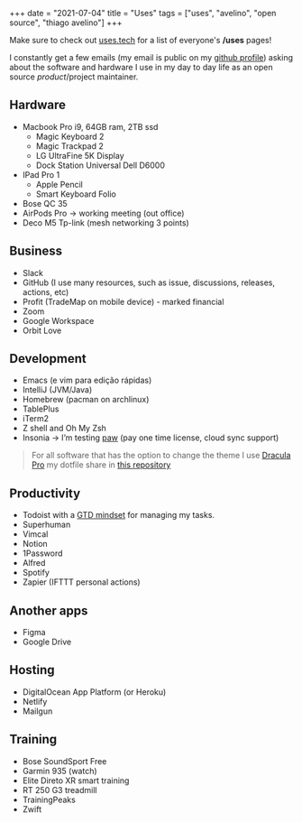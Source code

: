 +++
date = "2021-07-04"
title = "Uses"
tags = ["uses", "avelino", "open source", "thiago avelino"]
+++

Make sure to check out [uses.tech](https://uses.tech) for a list of everyone's **/uses** pages!

I constantly get a few emails (my email is public on my [github profile](https://github.com/avelino)) asking about the software and hardware I use in my day to day life as an open source _product_/project maintainer.

## Hardware

- Macbook Pro i9, 64GB ram, 2TB ssd
  - Magic Keyboard 2
  - Magic Trackpad 2
  - LG UltraFine 5K Display
  - Dock Station Universal Dell D6000
- IPad Pro 1
  - Apple Pencil
  - Smart Keyboard Folio
- Bose QC 35
- AirPods Pro → working meeting (out office)
- Deco M5 Tp-link (mesh networking 3 points)

## Business

- Slack
- GitHub (I use many resources, such as issue, discussions, releases, actions, etc)
- Profit (TradeMap on mobile device) - marked financial
- Zoom
- Google Workspace
- Orbit Love

## Development

- Emacs (e vim para edição rápidas)
- IntelliJ (JVM/Java)
- Homebrew (pacman on archlinux)
- TablePlus
- iTerm2
- Z shell and Oh My Zsh
- Insonia → I’m testing [paw](https://paw.cloud/) (pay one time license, cloud sync support)

> For all software that has the option to change the theme I use [Dracula Pro](https://draculatheme.com/pro)
> my dotfile share in [this repository](https://github.com/avelino/dotfiles)

## Productivity

- Todoist with a [GTD mindset](https://gettingthingsdone.com/) for managing my tasks.
- Superhuman
- Vimcal
- Notion
- 1Password
- Alfred
- Spotify
- Zapier (IFTTT personal actions)

## Another apps

- Figma
- Google Drive

## Hosting

- DigitalOcean App Platform (or Heroku)
- Netlify
- Mailgun

## Training

- Bose SoundSport Free
- Garmin 935 (watch)
- Elite Direto XR smart training
- RT 250 G3 treadmill
- TrainingPeaks
- Zwift
